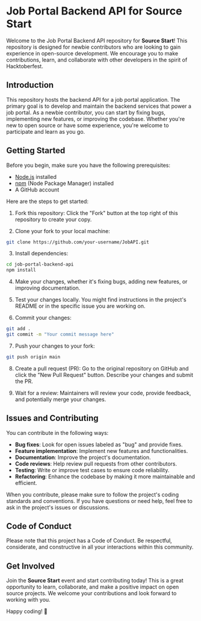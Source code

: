 # Job Portal Backend API for Source Start

Welcome to the Job Portal Backend API repository for **Source Start**! This repository is designed for newbie contributors who are looking to gain experience in open-source development. We encourage you to make contributions, learn, and collaborate with other developers in the spirit of Hacktoberfest.

## Introduction

This repository hosts the backend API for a job portal application. The primary goal is to develop and maintain the backend services that power a job portal. As a newbie contributor, you can start by fixing bugs, implementing new features, or improving the codebase. Whether you're new to open source or have some experience, you're welcome to participate and learn as you go.

## Getting Started

Before you begin, make sure you have the following prerequisites:

- [Node.js](https://nodejs.org) installed
- [npm](https://www.npmjs.com) (Node Package Manager) installed
- A GitHub account

Here are the steps to get started:

1. Fork this repository: Click the "Fork" button at the top right of this repository to create your copy.

2. Clone your fork to your local machine:

```bash
git clone https://github.com/your-username/JobAPI.git
```

3. Install dependencies:

```bash
cd job-portal-backend-api
npm install
```

4. Make your changes, whether it's fixing bugs, adding new features, or improving documentation.

5. Test your changes locally. You might find instructions in the project's README or in the specific issue you are working on.

6. Commit your changes:

```bash
git add .
git commit -m "Your commit message here"
```

7. Push your changes to your fork:

```bash
git push origin main
```

8. Create a pull request (PR): Go to the original repository on GitHub and click the "New Pull Request" button. Describe your changes and submit the PR.

9. Wait for a review: Maintainers will review your code, provide feedback, and potentially merge your changes.

## Issues and Contributing

You can contribute in the following ways:

- **Bug fixes**: Look for open issues labeled as "bug" and provide fixes.
- **Feature implementation**: Implement new features and functionalities.
- **Documentation**: Improve the project's documentation.
- **Code reviews**: Help review pull requests from other contributors.
- **Testing**: Write or improve test cases to ensure code reliability.
- **Refactoring**: Enhance the codebase by making it more maintainable and efficient.

When you contribute, please make sure to follow the project's coding standards and conventions. If you have questions or need help, feel free to ask in the project's issues or discussions.

## Code of Conduct

Please note that this project has a Code of Conduct. Be respectful, considerate, and constructive in all your interactions within this community.

## Get Involved

Join the **Source Start** event and start contributing today! This is a great opportunity to learn, collaborate, and make a positive impact on open source projects. We welcome your contributions and look forward to working with you.

Happy coding! 🚀
